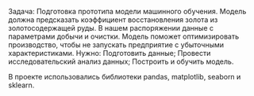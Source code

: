 Задача:
Подготовка прототипа модели машинного обучения.
Модель должна предсказать коэффициент восстановления золота из золотосодержащей руды. В нашем распоряжении данные с параметрами добычи и очистки.
Модель поможет оптимизировать производство, чтобы не запускать предприятие с убыточными характеристиками.
Нужно:
Подготовить данные;
Провести исследовательский анализ данных;
Построить и обучить модель.

В проекте использовались библиотеки pandas, matplotlib, seaborn и sklearn. 
